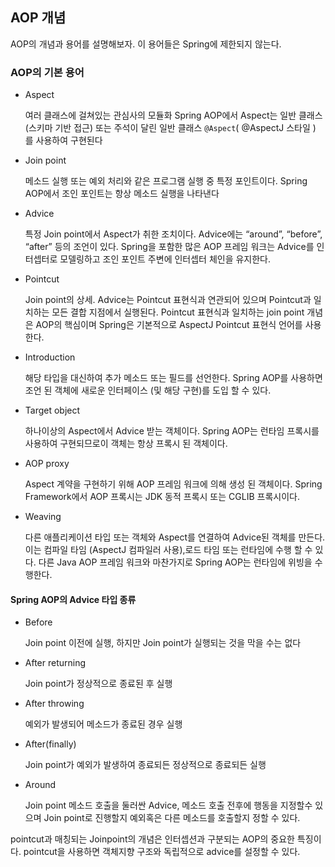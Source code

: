 ## AOP 개념

AOP의 개념과 용어를 설명해보자. 이 용어들은 Spring에 제한되지 않는다.

### AOP의 기본 용어

- Aspect

  여러 클래스에 걸쳐있는 관심사의 모듈화 Spring AOP에서 Aspect는 일반 클래스 (스키마 기반 접근) 또는 주석이 달린 일반 클래스 `@Aspect`( @AspectJ 스타일 ) 를 사용하여 구현된다

- Join point

  메소드 실행 또는 예외 처리와 같은 프로그램 실행 중 특정 포인트이다. Spring AOP에서 조인 포인트는 항상 메소드 실행을 나타낸다

- Advice

  특정 Join point에서 Aspect가 취한 조치이다. Advice에는 “around”, “before”, “after” 등의 조언이 있다. Spring을 포함한 많은 AOP 프레임 워크는 Advice를 인터셉터로 모델링하고 조인 포인트 주변에 인터셉터 체인을 유지한다.

- Pointcut

  Join point의 상세. Advice는 Pointcut 표현식과 연관되어 있으며 Pointcut과 일치하는 모든 결합 지점에서 실행된다. Pointcut 표현식과 일치하는 join point 개념은 AOP의 핵심이며 Spring은 기본적으로 AspectJ Pointcut 표현식 언어를 사용한다.

- Introduction

  해당 타입을 대신하여 추가 메소드 또는 필드를 선언한다. Spring AOP를 사용하면 조언 된 객체에 새로운 인터페이스 (및 해당 구현)를 도입 할 수 있다.

- Target object

  하나이상의 Aspect에서 Advice 받는 객체이다. Spring AOP는 런타임 프록시를 사용하여 구현되므로이 객체는 항상 프록시 된 객체이다.

- AOP proxy

   Aspect 계약을 구현하기 위해 AOP 프레임 워크에 의해 생성 된 객체이다. Spring Framework에서 AOP 프록시는 JDK 동적 프록시 또는 CGLIB 프록시이다.

- Weaving

  다른 애플리케이션 타입 또는 객체와 Aspect를 연결하여 Advice된 객체를 만든다. 이는 컴파일 타임 (AspectJ 컴파일러 사용),로드 타임 또는 런타임에 수행 할 수 있다. 다른 Java AOP 프레임 워크와 마찬가지로 Spring AOP는 런타임에 위빙을 수행한다.

#### Spring AOP의 Advice 타입 종류

- Before

  Join point 이전에 실행, 하지만 Join point가 실행되는 것을 막을 수는 없다

- After returning

  Join point가 정상적으로 종료된 후 실행

- After throwing

  예외가 발생되어 메소드가 종료된 경우 실행

- After(finally)

  Join point가 예외가 발생하여 종료되든 정상적으로 종료되든 실행

- Around

  Join point 메소드 호출을 둘러싼 Advice, 메소드 호출 전후에 행동을 지정할수 있으며 Join point로 진행할지 예외혹은 다른 메소드를 호출할지 정할 수 있다.

pointcut과 매칭되는 Joinpoint의 개념은 인터셉션과 구분되는 AOP의 중요한 특징이다. pointcut을 사용하면 객체지향 구조와 독립적으로 advice를 설정할 수 있다.